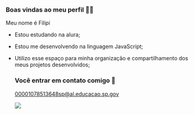 ### Boas vindas ao meu perfil 🤎💙

Meu nome é Filipi

- Estou estudando na alura;
- Estou me desenvolvendo na linguagem JavaScript;
- Utilizo esse espaço para minha organização e compartilhamento dos meus projetos desenvolvidos;

  ### Você entrar em contato comigo 📧

  00001078513648sp@al.educacao.sp.gov




  ![](https://media1.tenor.com/m/D6P7ayaAqY0AAAAd/the-chosen-os-escolhidos.gif)
